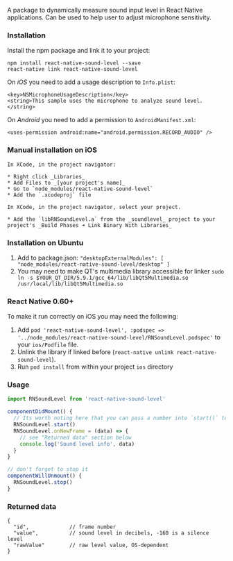 A package to dynamically measure sound input level in React Native applications.
Can be used to help user to adjust microphone sensitivity.

### Installation

Install the npm package and link it to your project:

```
npm install react-native-sound-level --save
react-native link react-native-sound-level
```

On *iOS* you need to add a usage description to `Info.plist`:

```
<key>NSMicrophoneUsageDescription</key>
<string>This sample uses the microphone to analyze sound level.</string>
```

On *Android* you need to add a permission to `AndroidManifest.xml`:

```
<uses-permission android:name="android.permission.RECORD_AUDIO" />
```

### Manual installation on iOS
```
In XCode, in the project navigator:

* Right click _Libraries_
* Add Files to _[your project's name]_
* Go to `node_modules/react-native-sound-level`
* Add the `.xcodeproj` file

In XCode, in the project navigator, select your project.

* Add the `libRNSoundLevel.a` from the _soundlevel_ project to your project's _Build Phases ➜ Link Binary With Libraries_
```

### Installation on Ubuntu
1. Add to package.json: `"desktopExternalModules": [ "node_modules/react-native-sound-level/desktop" ]`
2. You may need to make QT's multimedia library accessible for linker
`sudo ln -s $YOUR_QT_DIR/5.9.1/gcc_64/lib/libQt5Multimedia.so /usr/local/lib/libQt5Multimedia.so`


### React Native 0.60+
To make it run correctly on iOS you may need the following:
1. Add `pod 'react-native-sound-level', :podspec => '../node_modules/react-native-sound-level/RNSoundLevel.podspec'` to your `ios/Podfile` file.
2. Unlink the library if linked before (`react-native unlink react-native-sound-level`).
3. Run `pod install` from within your project `ios` directory


### Usage

```js
import RNSoundLevel from 'react-native-sound-level'

componentDidMount() {
  // Its worth noting here that you can pass a number into `start()` to determin the sample rate. 
  RNSoundLevel.start()
  RNSoundLevel.onNewFrame = (data) => {
    // see "Returned data" section below
    console.log('Sound level info', data)
  }
}

// don't forget to stop it
componentWillUnmount() {
  RNSoundLevel.stop()
}
```

### Returned data
```
{
  "id",             // frame number
  "value",          // sound level in decibels, -160 is a silence level
  "rawValue"        // raw level value, OS-dependent
}
```
